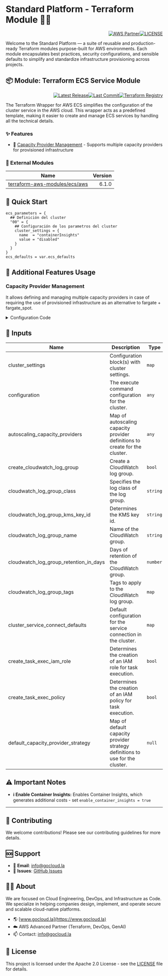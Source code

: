 # Standard Platform - Terraform Module 🚀🚀
<p align="right"><a href="https://partners.amazonaws.com/partners/0018a00001hHve4AAC/GoCloud"><img src="https://img.shields.io/badge/AWS%20Partner-Advanced-orange?style=for-the-badge&logo=amazonaws&logoColor=white" alt="AWS Partner"/></a><a href="LICENSE"><img src="https://img.shields.io/badge/License-Apache%202.0-green?style=for-the-badge&logo=apache&logoColor=white" alt="LICENSE"/></a></p>

Welcome to the Standard Platform — a suite of reusable and production-ready Terraform modules purpose-built for AWS environments.
Each module encapsulates best practices, security configurations, and sensible defaults to simplify and standardize infrastructure provisioning across projects.

## 📦 Module: Terraform ECS Service Module
<p align="right"><a href="https://github.com/gocloudLa/terraform-aws-wrapper-ecs/releases/latest"><img src="https://img.shields.io/github/v/release/gocloudLa/terraform-aws-wrapper-ecs.svg?style=for-the-badge" alt="Latest Release"/></a><a href=""><img src="https://img.shields.io/github/last-commit/gocloudLa/terraform-aws-wrapper-ecs.svg?style=for-the-badge" alt="Last Commit"/></a><a href="https://registry.terraform.io/modules/gocloudLa/wrapper-ecs/aws"><img src="https://img.shields.io/badge/Terraform-Registry-7B42BC?style=for-the-badge&logo=terraform&logoColor=white" alt="Terraform Registry"/></a></p>
The Terraform Wrapper for AWS ECS simplifies the configuration of the cluster service in the AWS cloud. This wrapper acts as a predefined template, making it easier to create and manage ECS services by handling all the technical details.

### ✨ Features

- 🏢 [Capacity Provider Management](#capacity-provider-management) - Supports multiple capacity providers for provisioned infrastructure



### 🔗 External Modules
| Name | Version |
|------|------:|
| [terraform-aws-modules/ecs/aws](https://github.com/terraform-aws-modules/ecs-aws) | 6.1.0 |



## 🚀 Quick Start
```hcl
ecs_parameters = {
  ## Definición del cluster
  "00" = {
    ## Configuración de los parametros del cluster
    cluster_settings = {
      name  = "containerInsights"
      value = "disabled"
    }
  }
}
ecs_defaults = var.ecs_defaults
```


## 🔧 Additional Features Usage

### Capacity Provider Management
It allows defining and managing multiple capacity providers in case of requiring the use of provisioned infrastructure as an alternative to fargate + fargate_spot.


<details><summary>Configuration Code</summary>

```hcl
ecs_parameters = {
    "00" = {
      cluster_settings = [{
        name  = "containerInsights"
        value = "disabled"
      }]

      default_capacity_provider_strategy = {
        FARGATE = {
          weight = 50
        }
        FARGATE_SPOT = {
          weight = 50
        }
      }
      autoscaling_capacity_providers = {}

      # Disable Cloudwatch
      # create_cloudwatch_log_group = false # Default: true
      # cluster_configuration = { execute_command_configuration = { logging = "DEFAULT" } }

      # Cloudwatch: retention
      # cloudwatch_log_group_retention_in_days = 14
    }
  }
```


</details>




## 📑 Inputs
| Name                                   | Description                                                                   | Type     | Default                                                           | Required |
| -------------------------------------- | ----------------------------------------------------------------------------- | -------- | ----------------------------------------------------------------- | -------- |
| cluster_settings                       | Configuration block(s) with cluster settings.                                 | `map`    | ```{ "name": "containerInsights", "value": "disabled" }```        | no       |
| configuration                          | The execute command configuration for the cluster.                            | `any`    | ```{ execute_command_configuration = { logging = "DEFAULT" } }``` | no       |
| autoscaling_capacity_providers         | Map of autoscaling capacity provider definitions to create for the cluster.   | `any`    | ```{}```                                                          | no       |
| create_cloudwatch_log_group            | Create a CloudWatch log group.                                                | `bool`   | `true`                                                            | no       |
| cloudwatch_log_group_class             | Specifies the log class of the log group.                                     | `string` | `null`                                                            | no       |
| cloudwatch_log_group_kms_key_id        | Determines the KMS key id.                                                    | `string` | `null`                                                            | no       |
| cloudwatch_log_group_name              | Name of the CloudWatch group.                                                 | `string` | `null`                                                            | no       |
| cloudwatch_log_group_retention_in_days | Days of retention of the CloudWatch group.                                    | `number` | `14`                                                              | no       |
| cloudwatch_log_group_tags              | Tags to apply to the CloudWatch log group.                                    | `map`    | ```{}```                                                          | no       |
| cluster_service_connect_defaults       | Default configuration for the service connection in the cluster.              | `map`    | ```{}```                                                          | no       |
| create_task_exec_iam_role              | Determines the creation of an IAM role for task execution.                    | `bool`   | `false`                                                           | no       |
| create_task_exec_policy                | Determines the creation of an IAM policy for task execution.                  | `bool`   | `false`                                                           | no       |
| default_capacity_provider_strategy     | Map of default capacity provider strategy definitions to use for the cluster. | `null`   | `{ FARGATE = { weight = 0 } })`                                   | no       |







## ⚠️ Important Notes
- **ℹ️ Enable Container Insights:** Enables Container Insights, which generates additional costs - set `enable_container_insights = true`



---

## 🤝 Contributing
We welcome contributions! Please see our contributing guidelines for more details.

## 🆘 Support
- 📧 **Email**: info@gocloud.la
- 🐛 **Issues**: [GitHub Issues](https://github.com/gocloudLa/issues)

## 🧑‍💻 About
We are focused on Cloud Engineering, DevOps, and Infrastructure as Code.
We specialize in helping companies design, implement, and operate secure and scalable cloud-native platforms.
- 🌎 [www.gocloud.la](https://www.gocloud.la)
- ☁️ AWS Advanced Partner (Terraform, DevOps, GenAI)
- 📫 Contact: info@gocloud.la

## 📄 License
This project is licensed under the Apache 2.0 License - see the [LICENSE](LICENSE) file for details. 